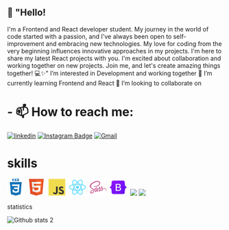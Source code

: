 ## 👋 "Hello!
   I'm a Frontend and React developer student. My journey in the world of code started with a passion, and I've always been open to self-improvement and embracing new technologies. My love for coding from the very beginning influences innovative approaches in my projects. I'm here to share my latest React projects with you. I'm excited about collaboration and working together on new projects. Join me, and let's create amazing things together! 💻✨"
 I’m interested in Development and working together
 🌱 I’m currently learning Frontend and React
 💞️ I’m looking to collaborate on 

# - 📫 How to reach me:

 [![linkedin](https://img.shields.io/badge/LinkedIn-0077B5?style=for-the-badge&logo=linkedin&logoColor=white)](https://www.linkedin.com/in/tarikozy7/)  [![Instagram Badge](https://img.shields.io/badge/Instagram-E4405F?style=for-the-badge&logo=instagram&logoColor=white)](https://www.instagram.com/tarikozyurt_/)     [![Gmail](https://img.shields.io/badge/Gmail-D14836?style=for-the-badge&logo=gmail&logoColor=white)](mailto:tarikozy7@gmail.com)



# skills

<img src="https://github.com/devicons/devicon/blob/master/icons/css3/css3-plain-wordmark.svg"  title="CSS3" alt="CSS" width="40" height="40"/>&nbsp;
<img src="https://github.com/devicons/devicon/blob/master/icons/html5/html5-original.svg" title="HTML5" alt="HTML" width="40" height="40"/>&nbsp;
<img src="https://github.com/devicons/devicon/blob/master/icons/javascript/javascript-original.svg" title="JavaScript" alt="JavaScript" width="40" height="40"/>&nbsp;
<img src="https://github.com/devicons/devicon/blob/master/icons/react/react-original.svg" title="React" alt="React" width="40" height="40"/>&nbsp;
<img src="https://github.com/devicons/devicon/blob/master/icons/sass/sass-original.svg" title="SASS" alt="SASS" width="40" height="40"/>&nbsp;
<img src="https://github.com/devicons/devicon/blob/master/icons/bootstrap/bootstrap-original.svg" title="Bootstrap" alt="Bootstrap" width="40" height="40"/>&nbsp;
<img src="https://img.shields.io/badge/GIT-E44C30?style=for-the-badge&logo=git&logoColor=white"/>  <img src="https://img.shields.io/badge/VSCode-0078D4?style=for-the-badge&logo=visual%20studio%20code&logoColor=white"/>  




statistics

![Github stats 2](https://github-readme-stats.vercel.app/api?username=Tarikozy7&show_icons=true&theme=radical)


 


<!---
Tarikozy7/Tarikozy7 is a ✨ special ✨ repository because its `README.md` (this file) appears on your GitHub profile.
You can click the Preview link to take a look at your changes.
--->
